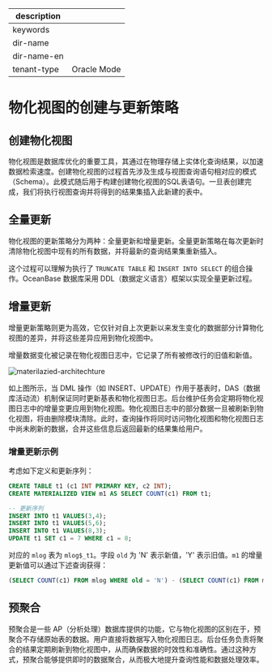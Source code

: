|description||
|---|---|
|keywords||
|dir-name||
|dir-name-en||
|tenant-type|Oracle Mode|

# 物化视图的创建与更新策略

## 创建物化视图

物化视图是数据库优化的重要工具，其通过在物理存储上实体化查询结果，以加速数据检索速度。创建物化视图的过程首先涉及生成与视图查询语句相对应的模式（Schema）。此模式随后用于构建创建物化视图的SQL表语句。一旦表创建完成，我们将执行视图查询并将得到的结果集插入此新建的表中。

## 全量更新

物化视图的更新策略分为两种：全量更新和增量更新。全量更新策略在每次更新时清除物化视图中现有的所有数据，并将最新的查询结果集重新插入。

这个过程可以理解为执行了 `TRUNCATE TABLE` 和 `INSERT INTO SELECT` 的组合操作。OceanBase 数据库采用 DDL（数据定义语言）框架以实现全量更新过程。

## 增量更新

增量更新策略则更为高效，它仅针对自上次更新以来发生变化的数据部分计算物化视图的差异，并将这些差异应用到物化视图中。

增量数据变化被记录在物化视图日志中，它记录了所有被修改行的旧值和新值。

![materilazied-architechture](https://obbusiness-private.oss-cn-shanghai.aliyuncs.com/doc/img/observer-enterprise/V4.3.0/materialized-view/materilazied-architechture.jpg)

如上图所示，当 DML 操作（如 INSERT、UPDATE）作用于基表时，DAS（数据库活动流）机制保证同时更新基表和物化视图日志。后台维护任务会定期将物化视图日志中的增量变更应用到物化视图。物化视图日志中的部分数据一旦被刷新到物化视图，将由删除模块清除。此时，查询操作将同时访问物化视图和物化视图日志中尚未刷新的数据，合并这些信息后返回最新的结果集给用户。

### 增量更新示例

考虑如下定义和更新序列：

```sql
CREATE TABLE t1 (c1 INT PRIMARY KEY, c2 INT);
CREATE MATERIALIZED VIEW m1 AS SELECT COUNT(c1) FROM t1;

-- 更新序列
INSERT INTO t1 VALUES(3,4);
INSERT INTO t1 VALUES(5,6);
INSERT INTO t1 VALUES(8,3);
UPDATE t1 SET c1 = 7 WHERE c1 = 8;
```

对应的 `mlog` 表为 `mlog$_t1`。字段 `old` 为 'N' 表示新值，'Y' 表示旧值。`m1` 的增量更新值可以通过下述查询获得：

```sql
(SELECT COUNT(c1) FROM mlog WHERE old = 'N') - (SELECT COUNT(c1) FROM mlog WHERE old = 'Y')
```

## 预聚合

预聚合是一些 AP（分析处理）数据库提供的功能，它与物化视图的区别在于，预聚合不存储原始表的数据。用户直接将数据写入物化视图日志。后台任务负责将聚合的结果定期刷新到物化视图中，从而确保数据的时效性和准确性。通过这种方式，预聚合能够提供即时的数据聚合，从而极大地提升查询性能和数据处理效率。
